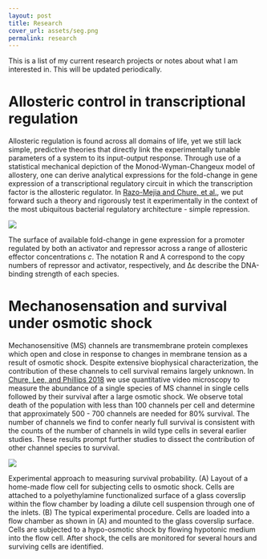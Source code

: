 ```yaml
---
layout: post
title: Research
cover_url: assets/seg.png
permalink: research
---
```


This is a list of my current research projects or notes about what I am
interested in. This will be updated periodically.

# Allosteric control in transcriptional regulation

Allosteric regulation is found across all domains of life, yet we still lack
simple, predictive theories that directly link the experimentally tunable
parameters of a system to its input-output response. Through use of a
statistical mechanical depiction of the Monod-Wyman-Changeux model of
allostery, one can derive analytical expressions for the fold-change in gene
expression of a transcriptional regulatory circuit in which the transcription
factor is the allosteric regulator. In [Razo-Mejia and Chure, et al.](https://www.cell.com/cell-systems/fulltext/S2405-4712(18)30057-7#.W01_Pgup_pg.twitter), we
put forward such a theory and rigorously test it experimentally in the
context of the most ubiquitous bacterial regulatory architecture - simple
repression.

![]({{site.baseurl}}/assets/fc_surfaces.png)

<div class="caption">

 The surface of available fold-change in gene expression for a promoter regulated by both an activator and repressor across a range of allosteric effector concentrations <i>c</i>. The notation R and A correspond to the copy numbers of repressor and activator, respectively, and Δε describe the DNA-binding strength of each species.

</div>


# Mechanosensation and survival under osmotic shock



Mechanosensitive  (MS)  channels  are  transmembrane  protein  complexes  which  open  and  close  in response to changes in membrane tension as a result of osmotic shock. Despite extensive biophysical characterization, the contribution of these channels to cell survival remains largely unknown. In [Chure, Lee, and Phillips 2018](http://www.rpgroup.caltech.edu/mscl_survival/Chure2018a.pdf)  we use quantitative video microscopy to measure the abundance of a single species of MS channel in single cells followed by their survival after a large osmotic shock.  We observe total death of the population with less than 100 channels per cell and determine that approximately 500 - 700 channels are needed for 80% survival. The number of channels we find to confer nearly full survival is consistent with the counts of the number of channels in wild type cells in several earlier studies.  These results prompt further studies to dissect the contribution of other channel species to survival.


![]({{site.baseurl}}/assets/fig3.png)
<div class="caption">
Experimental approach to measuring survival probability. (A) Layout of a home-made flow cell for subjecting cells to osmotic shock. Cells are attached to a polyethylamine functionalized surface of a glass coverslip within the flow chamber by loading a dilute cell suspension through one of the inlets. (B) The typical experimental procedure. Cells are loaded into a flow chamber as shown in (A) and mounted to the glass coverslip surface. Cells are subjected to a hypo-osmotic shock by flowing hypotonic medium into the flow cell. After shock, the cells are monitored for several hours and surviving cells are identified.
</div>
